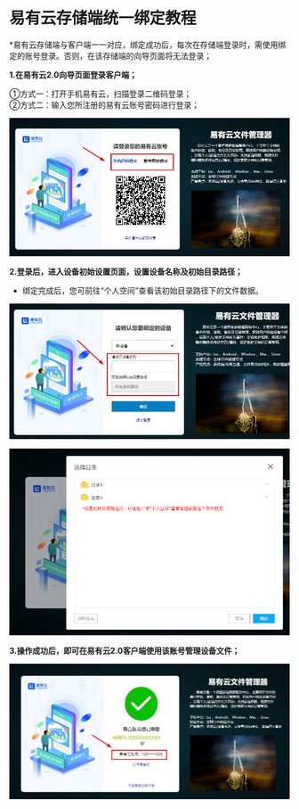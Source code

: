 # 易有云存储端统一绑定教程
*易有云存储端与客户端一一对应，绑定成功后，每次在存储端登录时，需使用绑定的账号登录。否则，在该存储端的向导页面将无法登录；

**1.在易有云2.0向导页面登录客户端；**

 ①方式一：打开手机易有云，扫描登录二维码登录；<br/>
 ②方式二：输入您所注册的易有云账号密码进行登录；

![bs1.jpg](./BindingSoftware/bs1.jpg)

**2.登录后，进入设备初始设置页面，设置设备名称及初始目录路径；**
* 绑定完成后，您可前往“个人空间”查看该初始目录路径下的文件数据。

![bs2.jpg](./BindingSoftware/bs2.jpg)

![bs3.jpg](./BindingSoftware/bs3.jpg)

**3.操作成功后，即可在易有云2.0客户端使用该账号管理设备文件；**

![bs4.jpg](./BindingSoftware/bs4.jpg)

